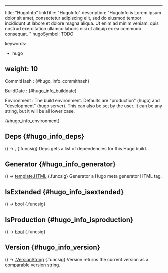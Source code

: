 


---
title: "HugoInfo"
linkTitle: "HugoInfo"
description: "HugoInfo is Lorem ipsum dolor sit amet, consectetur adipiscing elit, sed do eiusmod tempor incididunt ut labore et dolore magna aliqua. Ut enim ad minim veniam, quis nostrud exercitation ullamco laboris nisi ut aliquip ex ea commodo consequat. "
hugoSymbol: TODO


keywords:
- hugo

weight: 10
---










CommitHash
: {#hugo_info_commithash}






BuildDate
: {#hugo_info_builddate}






Environment
: The build environment.
Defaults are "production" (hugo) and "development" (hugo server).
This can also be set by the user.
It can be any string, but it will be all lower case.

{#hugo_info_environment}











## Deps {#hugo_info_deps}

\(\) → [.](/documentation/reference/objects//)
{.funcsig}
Deps gets a list of dependencies for this Hugo build.








## Generator {#hugo_info_generator}

\(\) → [template.HTML](/documentation/reference/gotypes/#templatehtml)
{.funcsig}
Generator a Hugo meta generator HTML tag.








## IsExtended {#hugo_info_isextended}

\(\) → [bool](/documentation/reference/gotypes/#bool)
{.funcsig}







## IsProduction {#hugo_info_isproduction}

\(\) → [bool](/documentation/reference/gotypes/#bool)
{.funcsig}







## Version {#hugo_info_version}

\(\) → [.VersionString](/documentation/reference/objects//versionstring)
{.funcsig}
Version returns the current version as a comparable version string.






